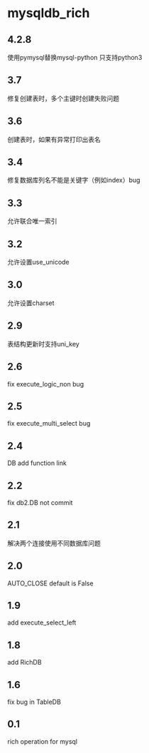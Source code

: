 # mysqldb_rich

## 4.2.8
使用pymysql替换mysql-python
只支持python3

## 3.7
修复创建表时，多个主键时创建失败问题

## 3.6
创建表时，如果有异常打印出表名

## 3.4
修复数据库列名不能是关键字（例如index）bug

## 3.3
允许联合唯一索引

## 3.2
允许设置use_unicode

## 3.0
允许设置charset

## 2.9
表结构更新时支持uni_key

## 2.6
fix execute_logic_non bug

## 2.5
fix execute_multi_select bug

## 2.4
DB add function link

## 2.2
fix db2.DB not commit

## 2.1
解决两个连接使用不同数据库问题

## 2.0
AUTO_CLOSE default is False

## 1.9
add execute_select_left

## 1.8
add RichDB

## 1.6
fix bug in TableDB

## 0.1
rich operation for mysql 